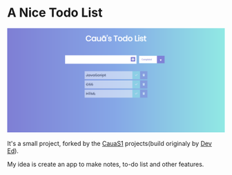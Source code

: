 <h1> A Nice Todo List </h1>


![img](https://github.com/CauaS1/nice-todo-list/blob/master/todolist.png)

It's a small project, forked by the [CauaS1](https://github.com/CauaS1) projects(build originaly by [Dev Ed](https://www.youtube.com/channel/UClb90NQQcskPUGDIXsQEz5Q)).

My idea is create an app to make notes, to-do list and other features.

